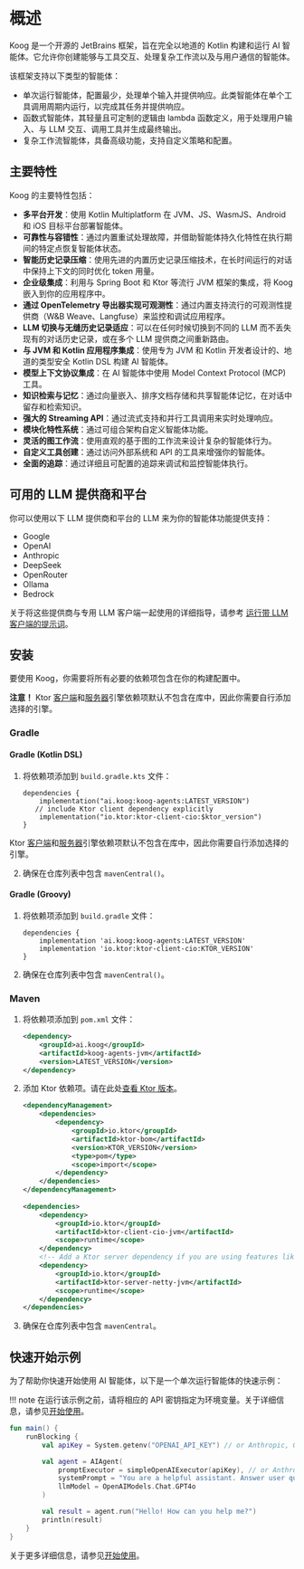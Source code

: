 # 概述

Koog 是一个开源的 JetBrains 框架，旨在完全以地道的 Kotlin 构建和运行 AI 智能体。它允许你创建能够与工具交互、处理复杂工作流以及与用户通信的智能体。

该框架支持以下类型的智能体：

*   单次运行智能体，配置最少，处理单个输入并提供响应。此类智能体在单个工具调用周期内运行，以完成其任务并提供响应。
*   函数式智能体，其轻量且可定制的逻辑由 lambda 函数定义，用于处理用户输入、与 LLM 交互、调用工具并生成最终输出。
*   复杂工作流智能体，具备高级功能，支持自定义策略和配置。

## 主要特性

Koog 的主要特性包括：

-   **多平台开发**：使用 Kotlin Multiplatform 在 JVM、JS、WasmJS、Android 和 iOS 目标平台部署智能体。
-   **可靠性与容错性**：通过内置重试处理故障，并借助智能体持久化特性在执行期间的特定点恢复智能体状态。
-   **智能历史记录压缩**：使用先进的内置历史记录压缩技术，在长时间运行的对话中保持上下文的同时优化 token 用量。
-   **企业级集成**：利用与 Spring Boot 和 Ktor 等流行 JVM 框架的集成，将 Koog 嵌入到你的应用程序中。
-   **通过 OpenTelemetry 导出器实现可观测性**：通过内置支持流行的可观测性提供商（W&B Weave、Langfuse）来监控和调试应用程序。
-   **LLM 切换与无缝历史记录适应**：可以在任何时候切换到不同的 LLM 而不丢失现有的对话历史记录，或在多个 LLM 提供商之间重新路由。
-   **与 JVM 和 Kotlin 应用程序集成**：使用专为 JVM 和 Kotlin 开发者设计的、地道的类型安全 Kotlin DSL 构建 AI 智能体。
-   **模型上下文协议集成**：在 AI 智能体中使用 Model Context Protocol (MCP) 工具。
-   **知识检索与记忆**：通过向量嵌入、排序文档存储和共享智能体记忆，在对话中留存和检索知识。
-   **强大的 Streaming API**：通过流式支持和并行工具调用来实时处理响应。
-   **模块化特性系统**：通过可组合架构自定义智能体功能。
-   **灵活的图工作流**：使用直观的基于图的工作流来设计复杂的智能体行为。
-   **自定义工具创建**：通过访问外部系统和 API 的工具来增强你的智能体。
-   **全面的追踪**：通过详细且可配置的追踪来调试和监控智能体执行。

## 可用的 LLM 提供商和平台

你可以使用以下 LLM 提供商和平台的 LLM 来为你的智能体功能提供支持：

- Google
- OpenAI
- Anthropic
- DeepSeek
- OpenRouter
- Ollama
- Bedrock

关于将这些提供商与专用 LLM 客户端一起使用的详细指导，请参考 [运行带 LLM 客户端的提示词](prompt-api.md#running-prompts-with-llm-clients)。

## 安装

要使用 Koog，你需要将所有必要的依赖项包含在你的构建配置中。

**注意！** Ktor [客户端](https://ktor.io/docs/client-engines.html)和[服务器](https://ktor.io/docs/server-engines.html)引擎依赖项默认不包含在库中，因此你需要自行添加选择的引擎。

### Gradle

#### Gradle (Kotlin DSL)

1.  将依赖项添加到 `build.gradle.kts` 文件：

    ```
    dependencies {
        implementation("ai.koog:koog-agents:LATEST_VERSION")
       // include Ktor client dependency explicitly
        implementation("io.ktor:ktor-client-cio:$ktor_version")
    }
    ```
   Ktor [客户端](https://ktor.io/docs/client-engines.html)和[服务器](https://ktor.io/docs/server-engines.html)引擎依赖项默认不包含在库中，因此你需要自行添加选择的引擎。

2.  确保在仓库列表中包含 `mavenCentral()`。

#### Gradle (Groovy)

1.  将依赖项添加到 `build.gradle` 文件：

    ```
    dependencies {
        implementation 'ai.koog:koog-agents:LATEST_VERSION'
        implementation 'io.ktor:ktor-client-cio:KTOR_VERSION'
    }
    ```

2.  确保在仓库列表中包含 `mavenCentral()`。

### Maven

1.  将依赖项添加到 `pom.xml` 文件：

    ```xml
    <dependency>
        <groupId>ai.koog</groupId>
        <artifactId>koog-agents-jvm</artifactId>
        <version>LATEST_VERSION</version>
    </dependency>
    ```

2.  添加 Ktor 依赖项。请在此处[查看 Ktor 版本](https://mvnrepository.com/artifact/io.ktor/ktor-bom)。
    ```xml
    <dependencyManagement>
        <dependencies>
            <dependency>
                <groupId>io.ktor</groupId>
                <artifactId>ktor-bom</artifactId>
                <version>KTOR_VERSION</version>
                <type>pom</type>
                <scope>import</scope>
            </dependency>
        </dependencies>
    </dependencyManagement>
   
    <dependencies>
        <dependency>
            <groupId>io.ktor</groupId>
            <artifactId>ktor-client-cio-jvm</artifactId>
            <scope>runtime</scope>
        </dependency>
        <!-- Add a Ktor server dependency if you are using features like MCP -->
        <dependency>
            <groupId>io.ktor</groupId>
            <artifactId>ktor-server-netty-jvm</artifactId>
            <scope>runtime</scope>
        </dependency>
    </dependencies>

    ```

2.  确保在仓库列表中包含 `mavenCentral`。

## 快速开始示例

为了帮助你快速开始使用 AI 智能体，以下是一个单次运行智能体的快速示例：

!!! note
    在运行该示例之前，请将相应的 API 密钥指定为环境变量。关于详细信息，请参见[开始使用](single-run-agents.md)。

<!--- INCLUDE
import ai.koog.agents.core.agent.AIAgent
import ai.koog.prompt.executor.clients.openai.OpenAIModels
import ai.koog.prompt.executor.llms.all.simpleOpenAIExecutor
import kotlinx.coroutines.runBlocking
-->
```kotlin
fun main() {
    runBlocking {
        val apiKey = System.getenv("OPENAI_API_KEY") // or Anthropic, Google, OpenRouter, etc.

        val agent = AIAgent(
            promptExecutor = simpleOpenAIExecutor(apiKey), // or Anthropic, Google, OpenRouter, etc.
            systemPrompt = "You are a helpful assistant. Answer user questions concisely.",
            llmModel = OpenAIModels.Chat.GPT4o
        )

        val result = agent.run("Hello! How can you help me?")
        println(result)
    }
}
```
<!--- KNIT example-index-01.kt -->
关于更多详细信息，请参见[开始使用](single-run-agents.md)。
